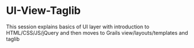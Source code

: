 UI-View-Taglib
==============

This session explains basics of UI layer with introduction to HTML/CSS/JS/jQuery and then moves to Grails view/layouts/templates and taglib
